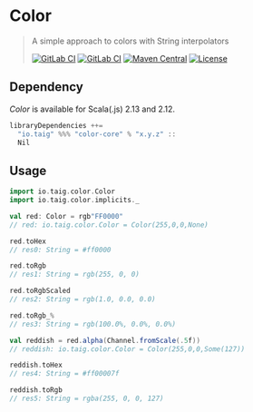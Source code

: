 # Color

> A simple approach to colors with String interpolators
>
>[![GitLab CI](https://gitlab.com/taig-github/color/badges/master/build.svg?style=flat-square)](https://gitlab.com/taig-github/color/pipelines)
 [![GitLab CI](https://gitlab.com/taig-github/color/badges/master/coverage.svg?style=flat-square)](https://gitlab.com/taig-github/color/pipelines)
 [![Maven Central](https://img.shields.io/maven-central/v/io.taig/color-core_2.13.svg?style=flat-square)](https://search.maven.org/search?q=g:io.taig%20AND%20a:color-*)
 [![License](https://img.shields.io/github/license/taig/color?style=flat-square)](LICENSE)

## Dependency

_Color_ is available for Scala(.js) 2.13 and 2.12.

```scala
libraryDependencies ++=
  "io.taig" %%% "color-core" % "x.y.z" ::
  Nil
```

## Usage

```scala
import io.taig.color.Color
import io.taig.color.implicits._

val red: Color = rgb"FF0000"
// red: io.taig.color.Color = Color(255,0,0,None)

red.toHex
// res0: String = #ff0000

red.toRgb
// res1: String = rgb(255, 0, 0)

red.toRgbScaled
// res2: String = rgb(1.0, 0.0, 0.0)

red.toRgb_%
// res3: String = rgb(100.0%, 0.0%, 0.0%)

val reddish = red.alpha(Channel.fromScale(.5f))
// reddish: io.taig.color.Color = Color(255,0,0,Some(127))

reddish.toHex
// res4: String = #ff00007f

reddish.toRgb
// res5: String = rgba(255, 0, 0, 127)
```